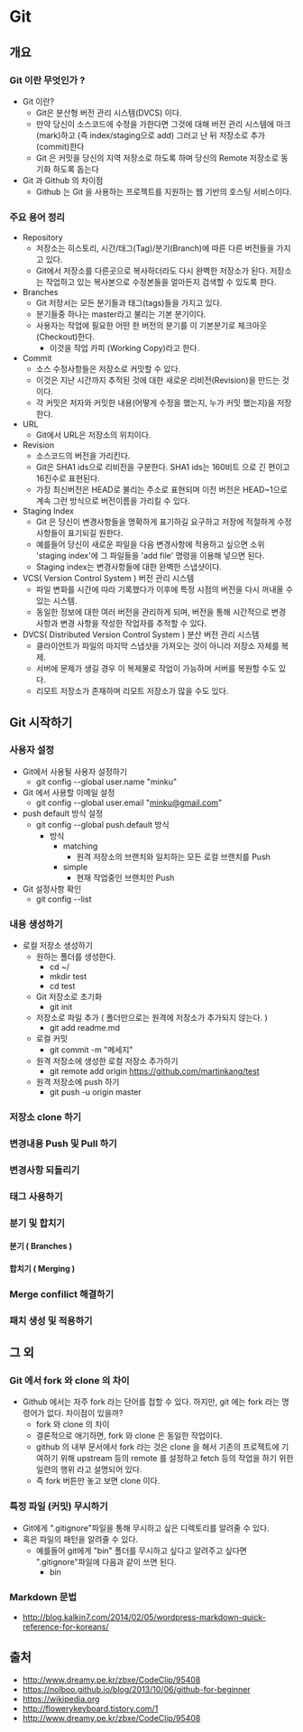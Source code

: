 # Git 

## 개요
### Git 이란 무엇인가 ?
* Git 이란?
  - Git은 분산형 버전 관리 시스템(DVCS) 이다.
  - 만약 당신이 소스코드에 수정을 가한다면 그것에 대해 버전 관리 시스템에 마크(mark)하고 (즉 index/staging으로 add) 그러고 난 뒤 저장소로 추가(commit)한다
  - Git 은 커밋을 당신의 지역 저장소로 하도록 하며 당신의 Remote 저장소로 동기화 하도록 돕는다
* Git 과 Github 의 차이점
  - Github 는 Git 을 사용하는 프로젝트를 지원하는 웹 기반의 호스팅 서비스이다.


### 주요 용어 정리
* Repository
  - 저장소는 히스토리, 시간/태그(Tag)/분기(Branch)에 따른 다른 버전들을 가지고 있다. 
  - Git에서 저장소를 다른곳으로 복사하더라도 다시 완벽한 저장소가 된다. 저장소는 작업하고 있는 복사본으로 수정본들을 얼마든지 검색할 수 있도록 한다.
* Branches
  - Git 저장서는 모든 분기들과 태그(tags)들을 가지고 있다. 
  - 분기들중 하나는 master라고 불리는 기본 분기이다. 
  - 사용자는 작업에 필요한 어떤 한 버전의 분기를 이 기본분기로 체크아웃(Checkout)한다.  
    - 이것을 작업 카피 (Working Copy)라고 한다.
* Commit
  - 소스 수정사항들은 저장소로 커밋할 수 있다. 
  - 이것은 지난 시간까지 추적된 것에 대한 새로운 리비전(Revision)을 만드는 것이다. 
  - 각 커밋은 저자와 커밋한 내용(어떻게 수정을 했는지, 누가 커밋 했는지)을 저장한다.
* URL
  - Git에서 URL은 저장소의 위치이다.
* Revision
  - 소스코드의 버전을 가리킨다. 
  - Git은 SHA1 ids으로 리비전을 구분한다. SHA1 ids는 160비트 으로 긴 편이고 16진수로 표현된다. 
  - 가장 최신버전은 HEAD로 불리는 주소로 표현되며 이전 버전은 HEAD~1으로 계속 그런 방식으로 버전이름을 가리킬 수 있다.
* Staging Index
  - Git 은 당신이 변경사항들을 명확하게 표기하길 요구하고 저장에 적절하게 수정사항들이 표기되길 원한다. 
  - 예를들어 당신이 새로운 파일을 다음 변경사항에 적용하고 싶으면 소위 'staging index'에 그 파일들을 'add file' 명령을 이용해 넣으면 된다. 
  - Staging index는 변경사항들에 대한 완벽한 스냅샷이다.
* VCS( Version Control System ) 버전 관리 시스템
  - 파일 변화를 시간에 따라 기록했다가 이후에 특정 시점의 버전을 다시 꺼내올 수 있는 시스템.
  - 동일한 정보에 대한 여러 버전을 관리하게 되며, 버전을 통해 시간적으로 변경 사항과 변경 사항을 작성한 작업자를 추적할 수 있다.
* DVCS( Distributed Version Control System ) 분산 버전 관리 시스템
  - 클라이언트가 파일의 마지막 스냅샷을 가져오는 것이 아니라 저장소 자체를 복제.
  - 서버에 문제가 생길 경우 이 복제물로 작업이 가능하며 서버를 복원할 수도 있다.
  - 리모트 저장소가 존재하며 리모트 저장소가 많을 수도 있다.
 
  
## Git 시작하기

### 사용자 설정
* Git에서 사용될 사용자 설정하기  
  - git config --global user.name "minku"  
* Git 에서 사용할 이메일 설정
  - git config --global user.email "minku@gmail.com"  
* push default 방식 설정
  - git config --global push.default 방식
    * 방식
      * matching 
        - 원격 저장소의 브랜치와 일치하는 모든 로컬 브랜치를 Push
      * simple
        - 현재 작업중인 브랜치만 Push
* Git 설정사항 확인
  - git config --list 

### 내용 생성하기
* 로컬 저장소 생성하기
  - 원하는 폴더를 생성한다.
    - cd ~/
    - mkdir test
    - cd test
  - Git 저장소로 초기화
    - git init
  - 저장소로 파일 추가 ( 폴더만으로는 원격에 저장소가 추가되지 않는다. )
    - git add readme.md
  - 로컬 커밋
    - git commit -m "메세지"
  - 원격 저장소에 생성한 로컬 저장소 추가하기  
    - git remote add origin https://github.com/martinkang/test
  - 원격 저장소에 push 하기
    - git push -u origin master 


### 저장소 clone 하기

### 변경내용 Push 및 Pull 하기

### 변경사항 되돌리기

### 태그 사용하기

### 분기 및 합치기

#### 분기 ( Branches )

#### 합치기 ( Merging )

### Merge confilict 해결하기

### 패치 생성 및 적용하기

## 그 외

### Git 에서 fork 와 clone 의 차이
* Github 에서는 자주 fork 라는 단어를 접할 수 있다. 하지만, git 에는 fork 라는 명령어가 없다. 차이점이 있을까?
  *  fork 와 clone 의 차이
    * 결론적으로 애기하면, fork 와 clone 은 동일한 작업이다.
    - github 의 내부 문서에서 fork 라는 것은 clone 을 해서 기존의 프로젝트에 기여하기 위해 upstream 등의 remote 를 설정하고 fetch 등의 작업을 하기 위한 일련의 행위 라고 설명되어 있다.
    - 즉 fork 버튼만 놓고 보면 clone 이다.

### 특정 파일 (커밋) 무시하기
* Git에게 ".gitignore"파일을 통해 무시하고 싶은 디렉토리를  알려줄 수 있다. 
* 혹은 파일의 패턴을 알려줄 수 있다. 
  * 예를들어 git에게 "bin" 폴더를 무시하고 싶다고 알려주고 싶다면 ".gitignore"파일에 다음과 같이 쓰면 된다.
    - bin   

### Markdown 문법
- http://blog.kalkin7.com/2014/02/05/wordpress-markdown-quick-reference-for-koreans/

## 출처
- http://www.dreamy.pe.kr/zbxe/CodeClip/95408
- https://nolboo.github.io/blog/2013/10/06/github-for-beginner
- https://wikipedia.org
- http://flowerykeyboard.tistory.com/1
- http://www.dreamy.pe.kr/zbxe/CodeClip/95408

